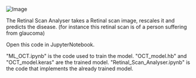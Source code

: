 ![Image](https://github.com/user-attachments/assets/f9f1993c-c585-49cb-8d72-d5deb098db77)

The Retinal Scan Analyser takes a Retinal scan image, rescales it and predicts the disease.
(for instance this retinal scan is of a person suffering from glaucoma)

Open this code in JupyterNotebook.

"ML_OCT.ipynb" is the code used to train the model.
"OCT_model.hb" and "OCT_model.keras" are the trained model.
"Retinal_Scan_Analyser.ipynb" is the code that implements the already trained model.
